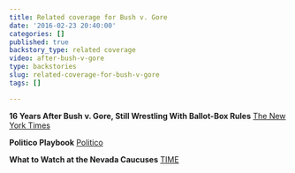 ```yaml
---
title: Related coverage for Bush v. Gore
date: '2016-02-23 20:40:00'
categories: []
published: true
backstory_type: related coverage
video: after-bush-v-gore
type: backstories
slug: related-coverage-for-bush-v-gore
tags: []

---
```

**16 Years After Bush v. Gore, Still Wrestling With Ballot-Box Rules**
[The New York Times](http://www.nytimes.com/2016/02/22/us/politics/16-years-after-bush-v-gore-still-wrestling-with-ballot-box-rules.html)

**Politico Playbook**
[Politico](http://www.politico.com/playbook/2016/02/bernie-has-a-big-headache-besides-delegate-math-trumps-huge-footprint-in-march-states-zucks-new-social-platform-bday-david-axelrod-bob-bauer-hugh-hewitt-is-6-0-alyssa-mastromonaco-212805#ixzz410kUqAM6)

**What to Watch at the Nevada Caucuses**
[TIME](http://time.com/4233561/what-to-watch-at-the-nevada-caucuses/)

